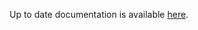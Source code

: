 <!-- DO NOT EDIT THIS FILE MANUALLY -->
<!-- Please read https://github.com/linuxserver/docker-xvfb/blob/fedora42/.github/CONTRIBUTING.md -->
Up to date documentation is available [here](https://github.com/linuxserver/docker-xvfb/blob/master/README.md).
